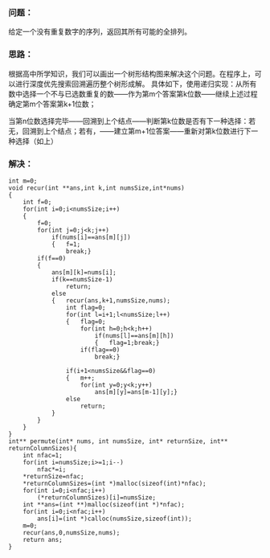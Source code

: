### 问题：
给定一个没有重复数字的序列，返回其所有可能的全排列。
### 思路：
根据高中所学知识，我们可以画出一个树形结构图来解决这个问题。在程序上，可以进行深度优先搜索回溯遍历整个树形成解。
具体如下，使用递归实现：从所有数中选择一个不与已选数重复的数——作为第m个答案第k位数——继续上述过程确定第m个答案第k+1位数；

当第n位数选择完毕——回溯到上个结点——判断第k位数是否有下一种选择：若无，回溯到上个结点；若有，——建立第m+1位答案——重新对第k位数进行下一种选择（如上）
### 解决：
```
int m=0;
void recur(int **ans,int k,int numsSize,int*nums)
{
    int f=0;
    for(int i=0;i<numsSize;i++)
    {
        f=0;
        for(int j=0;j<k;j++)
            if(nums[i]==ans[m][j])
            {   f=1;
                break;}
        if(f==0)
        {   
            ans[m][k]=nums[i];
            if(k==numsSize-1)
                return;
            else
            {   recur(ans,k+1,numsSize,nums);
                int flag=0;
                for(int l=i+1;l<numsSize;l++)
                {   flag=0;
                    for(int h=0;h<k;h++)
                        if(nums[l]==ans[m][h])
                        {   flag=1;break;}
                    if(flag==0)
                        break;}
                
                if(i+1<numsSize&&flag==0)
                {   m++;
                    for(int y=0;y<k;y++)
                        ans[m][y]=ans[m-1][y];}
                else
                    return;
            }
        }
    }
}
int** permute(int* nums, int numsSize, int* returnSize, int** returnColumnSizes){
    int nfac=1;
    for(int i=numsSize;i>=1;i--)
        nfac*=i;
    *returnSize=nfac;
    *returnColumnSizes=(int *)malloc(sizeof(int)*nfac);
    for(int i=0;i<nfac;i++)
        (*returnColumnSizes)[i]=numsSize;
    int **ans=(int **)malloc(sizeof(int *)*nfac);
    for(int i=0;i<nfac;i++)
        ans[i]=(int *)calloc(numsSize,sizeof(int));
    m=0;
    recur(ans,0,numsSize,nums);
    return ans;
}
```
